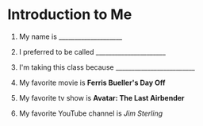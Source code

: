 # Introduction to Me

1. My name is ____________________

1. I preferred to be called ______________________

1. I'm taking this class because _________________________

1. My favorite movie is **Ferris Bueller's Day Off**

1. My favorite tv show is **Avatar: The Last Airbender**

1. My favorite YouTube channel is *Jim Sterling*

